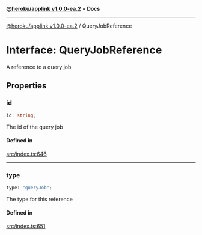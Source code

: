 [**@heroku/applink v1.0.0-ea.2**](../README.md) • **Docs**

***

[@heroku/applink v1.0.0-ea.2](../README.md) / QueryJobReference

# Interface: QueryJobReference

A reference to a query job

## Properties

### id

```ts
id: string;
```

The id of the query job

#### Defined in

[src/index.ts:646](https://github.com/heroku/heroku-applink-nodejs/blob/3fb51da43e4d04227af35a3ae6f0781c0baa825b/src/index.ts#L646)

***

### type

```ts
type: "queryJob";
```

The type for this reference

#### Defined in

[src/index.ts:651](https://github.com/heroku/heroku-applink-nodejs/blob/3fb51da43e4d04227af35a3ae6f0781c0baa825b/src/index.ts#L651)
